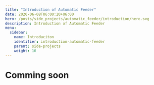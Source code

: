 ```yaml
---
title: "Introduction of Automatic Feeder"
date: 2020-06-08T06:00:20+06:00
hero: /posts/side_projects/automatic_feeder/introduction/hero.svg
description: Introduction of Automatic Feeder
menu:
  sidebar:
    name: Introduciton
    identifier: introduction-automatic-feeder
    parent: side-projects
    weight: 10
---
```


# Comming soon